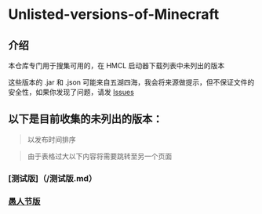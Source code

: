 # Unlisted-versions-of-Minecraft

## 介绍

本仓库专门用于搜集可用的，在 HMCL 启动器下载列表中未列出的版本

这些版本的 .jar 和 .json 可能来自五湖四海，我会将来源做提示，但不保证文件的安全性，如果你发现了问题，请发 [Issues](https://github.com/zkitefly/Unlisted-versions-of-Minecraft/issues)

## 以下是目前收集的未列出的版本：

> 以发布时间排序

> 由于表格过大以下内容将需要跳转至另一个页面

### [测试版]（/测试版.md）

### [愚人节版](/愚人节版.md)



